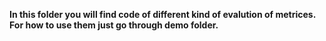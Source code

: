 **In this folder you will find code of different kind of evalution of metrices.
For how to use them just go through demo folder.**
